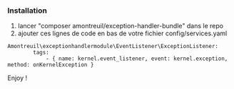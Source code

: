 ### Installation

1. lancer "composer amontreuil/exception-handler-bundle" dans le repo
2. ajouter ces lignes de code en bas de votre fichier config/services.yaml

```mermaid
Amontreuil\exceptionhandlermodule\EventListener\ExceptionListener:
        tags:
            - { name: kernel.event_listener, event: kernel.exception, method: onKernelException }
```

Enjoy !
